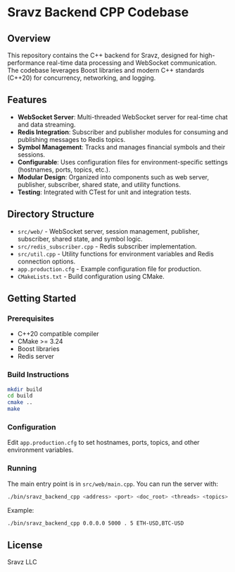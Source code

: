 # Sravz Backend CPP Codebase

## Overview

This repository contains the C++ backend for Sravz, designed for high-performance real-time data processing and WebSocket communication. The codebase leverages Boost libraries and modern C++ standards (C++20) for concurrency, networking, and logging.

## Features

- **WebSocket Server**: Multi-threaded WebSocket server for real-time chat and data streaming.
- **Redis Integration**: Subscriber and publisher modules for consuming and publishing messages to Redis topics.
- **Symbol Management**: Tracks and manages financial symbols and their sessions.
- **Configurable**: Uses configuration files for environment-specific settings (hostnames, ports, topics, etc.).
- **Modular Design**: Organized into components such as web server, publisher, subscriber, shared state, and utility functions.
- **Testing**: Integrated with CTest for unit and integration tests.

## Directory Structure

- `src/web/` - WebSocket server, session management, publisher, subscriber, shared state, and symbol logic.
- `src/redis_subscriber.cpp` - Redis subscriber implementation.
- `src/util.cpp` - Utility functions for environment variables and Redis connection options.
- `app.production.cfg` - Example configuration file for production.
- `CMakeLists.txt` - Build configuration using CMake.

## Getting Started

### Prerequisites

- C++20 compatible compiler
- CMake >= 3.24
- Boost libraries
- Redis server

### Build Instructions

```bash
mkdir build
cd build
cmake ..
make
```

### Configuration

Edit `app.production.cfg` to set hostnames, ports, topics, and other environment variables.

### Running

The main entry point is in `src/web/main.cpp`. You can run the server with:

```bash
./bin/sravz_backend_cpp <address> <port> <doc_root> <threads> <topics>
```

Example:

```bash
./bin/sravz_backend_cpp 0.0.0.0 5000 . 5 ETH-USD,BTC-USD
```

## License
Sravz LLC
